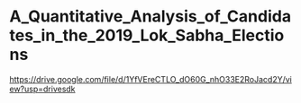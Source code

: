 # A_Quantitative_Analysis_of_Candidates_in_the_2019_Lok_Sabha_Elections
https://drive.google.com/file/d/1YfVEreCTLO_dO60G_nhO33E2RoJacd2Y/view?usp=drivesdk
